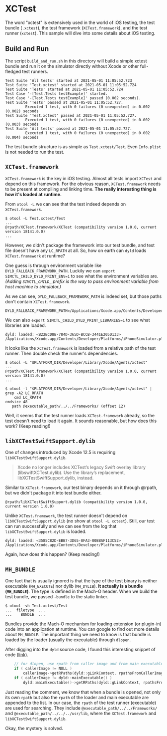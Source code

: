 # XCTest

The word "xctest" is extensively used in the world of iOS testing, the test bundle (`.xctest`), the test framework (`XCTest.framework`), and the test runner (`xctest`). This sample will dive into some details about iOS testing.

## Build and Run
The script `build_and_run.sh` in this directory will build a simple xctest bundle and run it on the simulator directly without Xcode or other full-fledged test runners.
```
Test Suite 'All tests' started at 2021-05-01 11:05:52.723
Test Suite 'Test.xctest' started at 2021-05-01 11:05:52.724
Test Suite 'Tests' started at 2021-05-01 11:05:52.724
Test Case '-[Test.Tests testExample]' started.
Test Case '-[Test.Tests testExample]' passed (0.002 seconds).
Test Suite 'Tests' passed at 2021-05-01 11:05:52.727.
         Executed 1 test, with 0 failures (0 unexpected) in 0.002 (0.002) seconds
Test Suite 'Test.xctest' passed at 2021-05-01 11:05:52.727.
         Executed 1 test, with 0 failures (0 unexpected) in 0.002 (0.003) seconds
Test Suite 'All tests' passed at 2021-05-01 11:05:52.727.
         Executed 1 test, with 0 failures (0 unexpected) in 0.002 (0.004) seconds
```

The test bundle structure is as simple as `Test.xctest/Test`. Even `Info.plist` is not needed to run the test.

## `XCTest.framework`
`XCTest.framework` is the key in iOS testing. Almost all tests import `XCTest` and depend on this framework. For the obvious reason, `XCTest.framework` needs to be present at compiling and linking time. **The really interesting thing is how it's loaded at runtime.**

From `otool -L` we can see that the test indeed depends on `XCTest.framework`.
```
$ otool -L Test.xctest/Test
...
@rpath/XCTest.framework/XCTest (compatibility version 1.0.0, current version 18141.0.0)
...
```

However, we didn't package the framework into our test bundle, and test file doesn't have any `LC_RPATH` at all. So, how on earth can `dyld` loads `XCTest.framework` at runtime?

One guess is through environment variable like `DYLD_FALLBACK_FRAMEWORK_PATH`. Luckily we can `export SIMCTL_CHILD_DYLD_PRINT_ENV=1` to see what the environment variables are. *(Adding `SIMCTL_CHILD_` prefix is the way to pass environment variable from host machine to simulator.)*

As we can see, `DYLD_FALLBACK_FRAMEWORK_PATH` is indeed set, but those paths don't contain `XCTest.framework`.
```
DYLD_FALLBACK_FRAMEWORK_PATH=/Applications/Xcode.app/Contents/Developer/Platforms/iPhoneOS.platform/Library/Developer/CoreSimulator/Profiles/Runtimes/iOS.simruntime/Contents/Resources/RuntimeRoot/System/Library/Frameworks
```

We can also `export SIMCTL_CHILD_DYLD_PRINT_LIBRARIES=1` to see what libraries are loaded.
```
dyld: loaded: <B22BCD8B-784D-365D-BCCB-3441E205D133> /Applications/Xcode.app/Contents/Developer/Platforms/iPhoneSimulator.platform/Developer/Library/Xcode/Agents/../../Frameworks/XCTest.framework/XCTest
```

It looks like the `XCTest.framework` is loaded from a relative path of the test runner. Then double check the runner's dependencies.
```
$ otool -L "$PLATFORM_DIR/Developer/Library/Xcode/Agents/xctest"
...
@rpath/XCTest.framework/XCTest (compatibility version 1.0.0, current version 18141.0.0)
...

$ otool -l "$PLATFORM_DIR/Developer/Library/Xcode/Agents/xctest" | grep -A2 LC_RPATH
    cmd LC_RPATH
cmdsize 48
   path @executable_path/../../Frameworks/ (offset 12)
```

Well, it seems that the test runner loads `XCTest.framework` already, so the test doesn't need to load it again. It sounds reasonable, but how does this work? (Keep reading!)

## `libXCTestSwiftSupport.dylib`
One of changes introduced by Xcode 12.5 is requiring `libXCTestSwiftSupport.dylib`.

> Xcode no longer includes XCTest’s legacy Swift overlay library (libswiftXCTest.dylib). Use the library’s replacement, libXCTestSwiftSupport.dylib, instead.

Similar to `XCTest.framework`, our test binary depends on it through @rpath, but we didn't package it into test bundle either.
```
@rpath/libXCTestSwiftSupport.dylib (compatibility version 1.0.0, current version 1.0.0)
```
Unlike `XCTest.framework`, the test runner doesn't depend on `libXCTestSwiftSupport.dylib` (no show at `otool -L xctest`). Still, our test can run successfully and we can see from the log that `libXCTestSwiftSupport.dylib` is loaded.
```
dyld: loaded: <3585C82D-EBB7-3D65-8FA3-00BBAF113C52> /Applications/Xcode.app/Contents/Developer/Platforms/iPhoneSimulator.platform/Developer/Library/Xcode/Agents/../../../usr/lib/libXCTestSwiftSupport.dylib
```
Again, how does this happen? (Keep reading!)


## `MH_BUNDLE`
One fact that is usually ignored is that the type of the test binary is neither executable (`MH_EXECUTE`) nor dylib (`MH_DYLIB`). **It actually is a bundle (`MH_BUNDLE`)**. The type is defined in the Mach-O header. When we build the test bundle, we passed `-bundle` to the static linker.

```
$ otool -vh Test.xctest/Test
...  filetype  ...
...    BUNDLE  ...
```

Bundles provide the Mach-O mechanism for loading extension (or plugin-in) code into an application at runtime. You can google to find out more details about `MH_BUNDLE`. The important thing we need to know is that bundle is loaded by the loader (usually the executable) through `dlopen`.

After digging into the `dyld` source code, I found this interesting snippet of code ([link](https://github.com/opensource-apple/dyld/blob/3f928f32597888c5eac6003b9199d972d49857b5/src/dyldAPIs.cpp#L1428-L1432)).

``` c
    // for dlopen, use rpath from caller image and from main executable
    if ( callerImage != NULL )
        callerImage->getRPaths(dyld::gLinkContext, rpathsFromCallerImage);
    if ( callerImage != dyld::mainExecutable() )
        dyld::mainExecutable()->getRPaths(dyld::gLinkContext, rpathsFromCallerImage);
```

Just reading the comment, we know that when a bundle is opened, not only its own `rpath` but also the `rpath` of the loader and main executable are appended to the list. In our case, the `rpath` of the test runner (executable) are used for searching. They include `@executable_path/../../Frameworks/` and `@executable_path/../../../usr/lib`, where the `XCTest.framework` and `libXCTestSwiftSupport.dylib`.

Okay, the mystery is solved.
